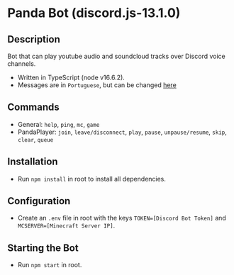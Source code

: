 # Panda Bot (discord.js-13.1.0)

## Description
Bot that can play youtube audio and soundcloud tracks over Discord voice channels.
- Written in TypeScript (node v16.6.2).
- Messages are in `Portuguese`, but can be changed [here]()

## Commands
- General: `help`, `ping`, `mc`, `game`
- PandaPlayer: `join`, `leave/disconnect`, `play`, `pause`, `unpause/resume`, `skip`, `clear`, `queue`

## Installation
- Run `npm install` in root to install all dependencies.

## Configuration
- Create an `.env` file in root with the keys `TOKEN=[Discord Bot Token]` and `MCSERVER=[Minecraft Server IP]`.

## Starting the Bot
- Run `npm start` in root.
